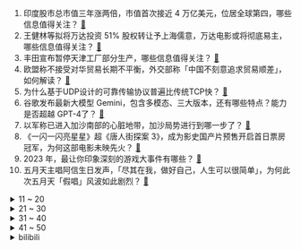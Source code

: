 1. 印度股市总市值三年涨两倍，市值首次接近 4 万亿美元，位居全球第四，哪些信息值得关注？ [:link:](https://www.zhihu.com/question/633560419)
2. 王健林等拟将万达投资 51% 股权转让予上海儒意，万达电影或将彻底易主，哪些信息值得关注？ [:link:](https://www.zhihu.com/question/633578606)
3. 丰田宣布暂停天津工厂部分生产，哪些信息值得关注？ [:link:](https://www.zhihu.com/question/633346896)
4. 欧盟称不接受对华贸易长期不平衡，外交部称「中国不刻意追求贸易顺差」，如何解读？ [:link:](https://www.zhihu.com/question/633573671)
5. 为什么基于UDP设计的可靠传输协议普遍比传统TCP快？ [:link:](https://www.zhihu.com/question/609087404)
6. 谷歌发布最新大模型 Gemini，包含多模态、三大版本，还有哪些特点？能力是否超越 GPT-4了？ [:link:](https://www.zhihu.com/question/633684692)
7. 以军称已进入加沙南部的心脏地带，加沙局势进行到哪一步了？ [:link:](https://www.zhihu.com/question/633566925)
8. 《一闪一闪亮星星》超《唐人街探案 3》，成为影史国产片预售开启首日票房冠军，为何这部电影未映先火？ [:link:](https://www.zhihu.com/question/633532568)
9. 2023 年，最让你印象深刻的游戏大事件有哪些？ [:link:](https://www.zhihu.com/question/633378774)
10. 五月天主唱阿信生日发声，「尽其在我，做好自己，人生可以很简单」，为何此次五月天「假唱」风波如此剧烈？ [:link:](https://www.zhihu.com/question/633535477)
<details>
<summary>11 ~ 20</summary>

11. 全球首座第四代核电站投入商运，具有什么重要意义？你都知道哪些核反应堆堆型？ [:link:](https://www.zhihu.com/question/633560820)
12. 国服召唤师ID系统升级，玩家都可以免费改一次ID，大伙想改成什么？ [:link:](https://www.zhihu.com/question/633361428)
13. 字节起诉腾讯商业诋毁的全部诉请被驳回，还有哪些信息值得关注？ [:link:](https://www.zhihu.com/question/633368823)
14. 2024 春晚吉祥物「龙辰辰」正式发布，有哪些设计亮点？其元素有何文化渊源与传承？ [:link:](https://www.zhihu.com/question/633547293)
15. 教育部统计 2024 高校毕业生预计 1179 万人，同比增加 21 万，怎么看待这一数据？ [:link:](https://www.zhihu.com/question/633396511)
16. 如何看待中山二院苏士成团队发表 Cell 顶刊论文，宋尔卫院士研一儿子担任一作？ [:link:](https://www.zhihu.com/question/633543822)
17. 古代为什么将一斤定为16两？ [:link:](https://www.zhihu.com/question/633172439)
18. 猫咪喜欢亲近什么样的人？ [:link:](https://www.zhihu.com/question/629895123)
19. 2023 年要过去了，这一年你有哪些难忘的运动经历分享？ [:link:](https://www.zhihu.com/question/633293009)
20. 2023年，出现了哪些新的赚钱方式？2024年会成为暴富的新机会吗？ [:link:](https://www.zhihu.com/question/631330223)
</details>
<details>
<summary>21 ~ 30</summary>

21. Rust的unsafe到底哪里unsafe了？ [:link:](https://www.zhihu.com/question/624610111)
22. 冬季想要舒缓敏感泛红的皮肤，有哪些有效的护肤品和护肤经验分享？ [:link:](https://www.zhihu.com/question/630322847)
23. 准备两万块钱，从怀孕到小孩一岁，够用吗? [:link:](https://www.zhihu.com/question/632609145)
24. 电影《河边的错误》讲了一个什么样的故事？ [:link:](https://www.zhihu.com/question/627170582)
25. 在群聊中如何实现一对一的加密私聊？ [:link:](https://www.zhihu.com/question/633220785)
26. 2023 年你个人的运动目标是什么？你都执行了哪些计划？ [:link:](https://www.zhihu.com/question/633293018)
27. 2023 年，《绝区零》给你留下了哪些特别印象？ [:link:](https://www.zhihu.com/question/633394620)
28. 2023 年，你买到最满意的衣服是什么？ [:link:](https://www.zhihu.com/question/633210320)
29. 现在的你买手机是选择华为还是苹果呢？ [:link:](https://www.zhihu.com/question/630146846)
30. 大件的家具很重的家具比如：床、沙发、桌子、凳子等网上买合适吗？ [:link:](https://www.zhihu.com/question/439706144)
</details>
<details>
<summary>31 ~ 40</summary>

31. 上班你会每天化妆吗？ [:link:](https://www.zhihu.com/question/626833166)
32. 2023有哪些没完成留到2024完成的小目标？ [:link:](https://www.zhihu.com/question/633554567)
33. 今年，你所在公司招聘规模怎么样？相比 2022 年，给出的薪资待遇是否有变化？ [:link:](https://www.zhihu.com/question/632472639)
34. 大摆幅、扫振一体的电动牙刷真的比现有电动牙刷清洁效果更好吗？ [:link:](https://www.zhihu.com/question/631691341)
35. 2023年你用过最多的《无畏契约》英雄是谁？理由是什么？ [:link:](https://www.zhihu.com/question/633418505)
36. 有哪些好看又好用的机械键盘值得购买？ [:link:](https://www.zhihu.com/question/632456161)
37. 2023年你有哪些与《英雄联盟》有关，印象深刻的瞬间想要分享? [:link:](https://www.zhihu.com/question/633418367)
38. 古代的碎银子是怎么来的？ [:link:](https://www.zhihu.com/question/564087969)
39. 是不是以后都要用国产数据库啊？ [:link:](https://www.zhihu.com/question/628119216)
40. 多家医院因违法违规使用医保基金被处罚，这给相关从业者哪些警示？如何杜绝这一现象？ [:link:](https://www.zhihu.com/question/633389690)
</details>
<details>
<summary>41 ~ 50</summary>

41. 冬季户外滑雪后脸被风刮的干裂，有哪些护肤品能够修复敏感脆弱的皮肤？ [:link:](https://www.zhihu.com/question/632473999)
42. 现在哪些行业在用云电脑？天翼云的[云电脑]有哪些功能？ [:link:](https://www.zhihu.com/question/633342672)
43. 滕哈格已经失去了半数球员的支持，曼联的更衣室开始出现问题，对此你作何评价？ [:link:](https://www.zhihu.com/question/633370237)
44. 2023年你印象最深刻的一场DOTA2比赛是哪一场？ [:link:](https://www.zhihu.com/question/633429043)
45. 能分享2023年你读过哪些书籍吗？ [:link:](https://www.zhihu.com/question/633545382)
46. 为什么有的游戏会随着年龄的增长越玩越强，有的反而走下坡路？ [:link:](https://www.zhihu.com/question/633535077)
47. 超前学习真的有优势吗？ [:link:](https://www.zhihu.com/question/632387982)
48. 在你的游戏生涯中，遇到过最严重的bug是什么？ [:link:](https://www.zhihu.com/question/630008109)
49. 光明顶一战明教人员齐整的话能否不靠张无忌击退六大派的围攻？ [:link:](https://www.zhihu.com/question/627150069)
50. 《崩坏：星穹铁道》1.5 下半纯美骑士登场，银狼复刻，两者性价比如何，值不值得抽？ [:link:](https://www.zhihu.com/question/633389063)
</details><details>
<summary>bilibili</summary>

</details>